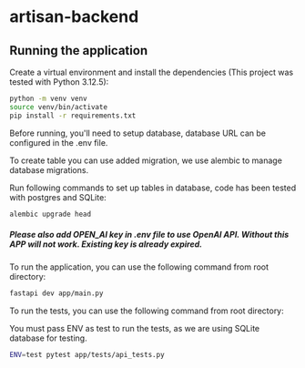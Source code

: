 # artisan-backend

## Running the application 

Create a virtual environment and install the dependencies (This project was tested with Python 3.12.5):

```bash
python -m venv venv
source venv/bin/activate
pip install -r requirements.txt
```

Before running, you'll need to setup database, database URL can be configured
in the .env file.

To create table you can use added migration, we use alembic to manage database migrations. 

Run following commands to set up tables in database, code has been tested with postgres and SQLite:
```bash
alembic upgrade head
```

##### Please also add OPEN_AI key in .env file to use OpenAI API. Without this APP will not work. Existing key is already expired.

To run the application, you can use the following command from root directory:

```bash
fastapi dev app/main.py
```

To run the tests, you can use the following command from root directory:

You must pass ENV as test to run the tests, as we are using SQLite database for testing.

```bash
ENV=test pytest app/tests/api_tests.py
```



